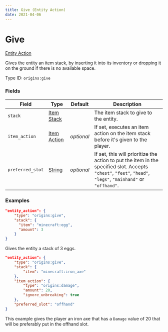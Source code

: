```yaml
---
title: Give (Entity Action)
date: 2021-04-06
---
```


# Give

[Entity Action](../entity_actions.md)

Gives the entity an item stack, by inserting it into its inventory or dropping it on the ground if there is no available space.

Type ID: `origins:give`

### Fields

Field  | Type | Default | Description
-------|------|---------|-------------
`stack` | [Item Stack](../data_types/item_stack.md) |  | The item stack to give to the entity.
`item_action` | [Item Action](../item_actions.md) | _optional_ | If set, executes an item action on the item stack before it's given to the player.
`preferred_slot` | [String](../data_types/string.md) | _optional_ | If set, this will prioritize the action to put the item in the specified slot. Accepts `"chest"`, `"feet"`, `"head"`, `"legs"`, `"mainhand"` or `"offhand"`.

### Examples
```json
"entity_action": {
  	"type": "origins:give",
  	"stack": {
	  "item": "minecraft:egg",
	  "amount": 3
  	}
}
```
Gives the entity a stack of 3 eggs.
<br>

```json
"entity_action": {
    "type": "origins:give",
    "stack": {
        "item": "minecraft:iron_axe"
    },
    "item_action": {
        "type": "origins:damage",
        "amount": 20,
        "ignore_unbreaking": true
    },
    "preferred_slot": "offhand"
}
```
This example gives the player an iron axe that has a `Damage` value of 20 that will be preferably put in the offhand slot.
